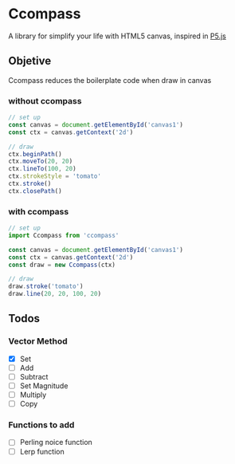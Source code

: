 # Ccompass
A library for simplify your life with HTML5 canvas, inspired in [P5.js](https://p5js.org/)

## Objetive
Ccompass reduces the boilerplate code when draw in canvas

### without ccompass 
```js
// set up
const canvas = document.getElementById('canvas1')
const ctx = canvas.getContext('2d')

// draw
ctx.beginPath()
ctx.moveTo(20, 20)
ctx.lineTo(100, 20)
ctx.strokeStyle = 'tomato'
ctx.stroke()
ctx.closePath()
```

### with ccompass
```js
// set up
import Ccompass from 'ccompass'

const canvas = document.getElementById('canvas1')
const ctx = canvas.getContext('2d')
const draw = new Ccompass(ctx)

// draw
draw.stroke('tomato')
draw.line(20, 20, 100, 20)
```

Todos
-------------------

### Vector Method
  - [x] Set 
  - [ ] Add
  - [ ] Subtract
  - [ ] Set Magnitude
  - [ ] Multiply
  - [ ] Copy

### Functions to add
  - [ ] Perling noice function
  - [ ] Lerp function
